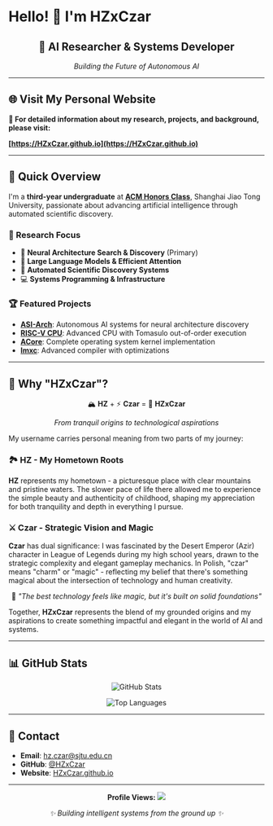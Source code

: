 # Hello! 👋 I'm HZxCzar

<div align="center">
  <h2>🤖 AI Researcher & Systems Developer</h2>
  <p><em>Building the Future of Autonomous AI</em></p>
</div>

---

## 🌐 Visit My Personal Website

**📖 For detailed information about my research, projects, and background, please visit:**

**[https://HZxCzar.github.io](https://HZxCzar.github.io)**

---

## 🚀 Quick Overview

I'm a **third-year undergraduate** at [**ACM Honors Class**](https://acm.sjtu.edu.cn/home), Shanghai Jiao Tong University, passionate about advancing artificial intelligence through automated scientific discovery.

### 🔬 Research Focus
- 🤖 **Neural Architecture Search & Discovery** (Primary)
- 🧠 **Large Language Models & Efficient Attention**
- 🔄 **Automated Scientific Discovery Systems**
- 💻 **Systems Programming & Infrastructure**

### 🏆 Featured Projects
- **[ASI-Arch](https://github.com/GAIR-NLP/ASI-Arch)**: Autonomous AI systems for neural architecture discovery
- **[RISC-V CPU](https://github.com/HZxCzar/CPU)**: Advanced CPU with Tomasulo out-of-order execution
- **[ACore](https://github.com/HZxCzar/ACore)**: Complete operating system kernel implementation
- **[Imxc](https://github.com/HZxCzar/Imxc)**: Advanced compiler with optimizations

---

## 🌟 Why "HZxCzar"?

<div align="center">
  
🏔️ **HZ** + ⚡ **Czar** = 🚀 **HZxCzar**

*From tranquil origins to technological aspirations*

</div>

My username carries personal meaning from two parts of my journey:

### 🏞️ **HZ - My Hometown Roots**

**HZ** represents my hometown - a picturesque place with clear mountains and pristine waters. The slower pace of life there allowed me to experience the simple beauty and authenticity of childhood, shaping my appreciation for both tranquility and depth in everything I pursue.

### ⚔️ **Czar - Strategic Vision and Magic**

**Czar** has dual significance: I was fascinated by the Desert Emperor (Azir) character in League of Legends during my high school years, drawn to the strategic complexity and elegant gameplay mechanics. In Polish, "czar" means "charm" or "magic" - reflecting my belief that there's something magical about the intersection of technology and human creativity.

<div align="center">
  
💭 *"The best technology feels like magic, but it's built on solid foundations"*

</div>

Together, **HZxCzar** represents the blend of my grounded origins and my aspirations to create something impactful and elegant in the world of AI and systems.

---

## 📊 GitHub Stats

<p align="center">
  <img src="https://github-readme-stats.vercel.app/api?username=HZxCzar&show_icons=true&theme=tokyonight&include_all_commits=true&count_private=true" alt="GitHub Stats" />
</p>

<p align="center">
  <img src="https://github-readme-stats.vercel.app/api/top-langs/?username=HZxCzar&layout=compact&theme=tokyonight" alt="Top Languages" />
</p>

---

## 🤝 Contact

- **Email**: [hz.czar@sjtu.edu.cn](mailto:hz.czar@sjtu.edu.cn)
- **GitHub**: [@HZxCzar](https://github.com/HZxCzar)
- **Website**: [HZxCzar.github.io](https://HZxCzar.github.io)

---

<div align="center">
  
**Profile Views:** ![](https://komarev.com/ghpvc/?username=HZxCzar&color=blueviolet)

*✨ Building intelligent systems from the ground up ✨*

</div>